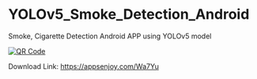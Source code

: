 # YOLOv5_Smoke_Detection_Android
Smoke, Cigarette Detection Android APP using YOLOv5 model

[![QR Code](https://chart.googleapis.com/chart?chs=150&cht=qr&chl=https://appsenjoy.com/Wa7Yu&choe=UTF-8&chld=|0)](https://appsenjoy.com/Wa7Yu)

Download Link: https://appsenjoy.com/Wa7Yu
